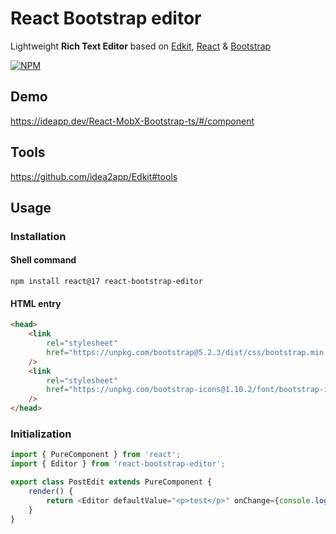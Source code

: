 # React Bootstrap editor

Lightweight **Rich Text Editor** based on [Edkit][1], [React][2] & [Bootstrap][3]

[![NPM](https://nodei.co/npm/react-bootstrap-editor.png?downloads=true&downloadRank=true&stars=true)][4]

## Demo

https://ideapp.dev/React-MobX-Bootstrap-ts/#/component

## Tools

https://github.com/idea2app/Edkit#tools

## Usage

### Installation

#### Shell command

```shell
npm install react@17 react-bootstrap-editor
```

#### HTML entry

```html
<head>
    <link
        rel="stylesheet"
        href="https://unpkg.com/bootstrap@5.2.3/dist/css/bootstrap.min.css"
    />
    <link
        rel="stylesheet"
        href="https://unpkg.com/bootstrap-icons@1.10.2/font/bootstrap-icons.css"
    />
</head>
```

### Initialization

```javascript
import { PureComponent } from 'react';
import { Editor } from 'react-bootstrap-editor';

export class PostEdit extends PureComponent {
    render() {
        return <Editor defaultValue="<p>test</p>" onChange={console.log} />;
    }
}
```

[1]: https://github.com/idea2app/Edkit/
[2]: https://reactjs.org/
[3]: https://getbootstrap.com/
[4]: https://nodei.co/npm/react-bootstrap-editor/
